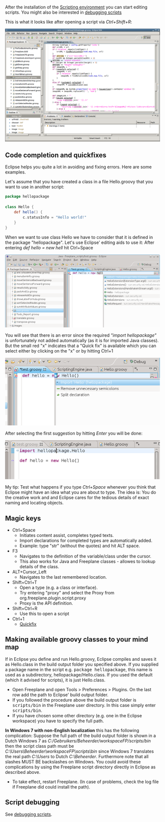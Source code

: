 After the installation of the [Scripting environment](/docs/#/scripting/Scripting_environment_setup  ':ignore') you can start editing scripts. You might also be interested in [debugging scripts](Debugging_scripts.md)

This is what it looks like after opening a script via *Ctrl+Shift+R*:

![border](Eclipse-edit-script.png)

## Code completion and quickfixes

Eclipse helps you quite a lot in avoiding and fixing errors. Here are some examples. 

Let's assume that you have created a class in a file Hello.groovy that you want to use in another script:
```groovy
package hellopackage

class Hello {
    def hello() {
        c.statusInfo = "Hello world!"
    }
}
```

When we want to use class Hello we have to consider that it is defined in the package "hellopackage". Let's use Eclipse' editing aids to use it: After entering *def hello = new hell* hit Ctrl+Space

![border](Eclipse-code-completion1.png)

You will see that there is an error since the required *"import hellopackage"* is unfortunately not added automatically (as it is for imported Java classes). But the small red "x" indicates that a "Quick fix" is available which you can select either by clicking on the "x" or by hitting Ctrl+1

![border](Eclipse-quickfix.png)

After selecting the first suggestion by hitting *Enter* you will be done:

![border](Eclipse-quickfix-result.png)

My tip: Test what happens if you type *Ctrl+Space* whenever you think that Eclipse might have an idea what you are about to type. The idea is: You do the creative work and and Eclipse cares for the tedious details of exact naming and locating objects.

## Magic keys

* Ctrl+Space
    * Initiates content assist, completes typed texts.
    * Import declarations for completed types are automatically added.
    * Example: type "str" (without the quotes) and hit ALT space.
* F3
    * Navigates to the definition of the variable/class under the cursor.
    * This also works for Java and Freeplane classes - allowes to lookup details of the class.
* ALT+Cursor_Left
    * Navigates to the last remembered location.
* Shift+Ctrl+T
    * Open a type (e.g. a class or interface).
    * Try entering "proxy" and select the Proxy from org.freeplane.plugin.script.proxy
    * Proxy is the API definition.
* Shift+Ctrl+R
    * Use this to open a script
* Ctrl+1
    * [Quickfix](http://help.eclipse.org/galileo/index.jsp?topic=/org.eclipse.jdt.doc.user/concepts/concept-quickfix-assist.htm)

## Making available groovy classes to your mind map
If in Eclipse you define and run Hello.groovy, Eclipse compiles and saves it as Hello.class in the build output folder you specified above. If you supplied a package name in the script e.g. <tt>package hellopackage</tt>, this name is used as a subdirectory, hellopackage/Hello.class. If you used the default (which it advised for scripts), it is just Hello.class.

* Open Freeplane and open Tools > Preferences > Plugins. On the last row add the path to Eclipse' build output folder.
* If you followed the procedure above the build output folder is <tt>scripts/bin</tt> in the Freeplane user directory. In this case simply enter <tt>scripts/bin</tt>.
* If you have chosen some other directory (e.g. one in the Eclipse workspace) you have to specify the full path.

**In Windows 7 with non-English localization** this has the following complication: Suppose the full path of the build output folder is shown in a Dutch Windows 7 as *C:/Gebruikers/Beheerder/workspaceFP/scripts/bin* then the script class path must be *C:\Users\Beheerder\workspaceFP\scripts\bin* since Windows 7 translates the real path *C:\Users* to Dutch *C:\Beheerder*. Furthermore note that all slashes MUST BE backslashes on Windows. You could avoid these complications by using the Freeplane script directory directly in Eclipse as described above.

* To take effect, restart Freeplane. (In case of problems, check the log file if Freeplane did could install the path).

## Script debugging
See [debugging scripts](Debugging_scripts.md).

<!-- ({Category:Script}) -->


